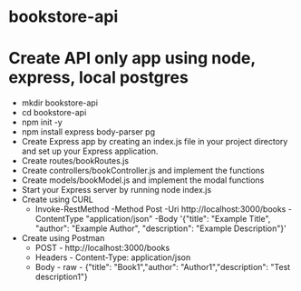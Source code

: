 # bookstore-api


# Create API only app using node, express, local postgres
- mkdir bookstore-api
- cd bookstore-api
- npm init -y
- npm install express body-parser pg
- Create Express app by creating an index.js file in your project directory and set up your Express application.
- Create  routes/bookRoutes.js
- Create controllers/bookController.js and implement the functions
- Create models/bookModel.js and implement the modal functions
- Start your Express server by running node index.js
- Create using CURL
  - Invoke-RestMethod -Method Post -Uri http://localhost:3000/books -ContentType "application/json" -Body '{"title": "Example Title", "author": "Example Author", "description": "Example Description"}'
- Create using Postman
  - POST - http://localhost:3000/books
  - Headers - Content-Type: application/json
  - Body - raw - {"title": "Book1","author": "Author1","description": "Test description1"}
